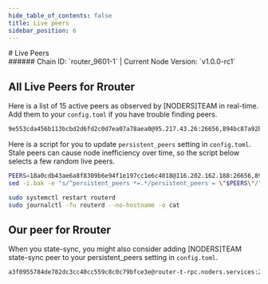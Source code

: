 ```yaml
---
hide_table_of_contents: false
title: Live peers
sidebar_position: 6
---
```


<div class="h1-with-icon icon-router">
# Live Peers
</div>
###### Chain ID: `router_9601-1` | Current Node Version: `v1.0.0-rc1`

## All Live Peers for Rrouter
Here is a list of 15 active peers as observed by [NODERS]TEAM in real-time. Add them to your `config.toml` if you have trouble finding peers.

```bash
9e553cda456b113bcbd2d6fd2c0d7ea07a78aea0@95.217.43.26:26656,894bc87a92b07d98aa45b1bc043227717feafa93@51.250.98.207:26656,d6a1ca2aa9225d92b2eeff924cb8970da1c39484@136.243.131.108:26656,18a0cdb43ae6a8f8309b6e94f1e197cc1e6c4018@116.202.162.188:26656,ccc7e63ac9573b6a28574827b80fa7af67b6bbe4@206.125.34.196:26656,eeb3a4f2e5183eea82bc148bafb311e7f1c9e93c@51.79.82.227:4656,2220c1ab3a11f945589b74a1ac7538621540f5fd@148.251.2.19:55816,7ea2bdca1d456875fe40c3647c962f651462cc18@176.9.125.120:26656,89083e1bfa7f72714253f319c2f95eb2a82c5016@136.243.104.103:21456,3df6cb2db301288c492f9ace1b88360e0504b15a@13.235.115.79:26656,fab7000f02f9d4a1c71181b722ccfcc2051a2bfb@65.109.85.221:3740,f690403b080ad9a710f0f2ab6a865f5d68000814@85.10.204.243:26656,89ec0f07f0ccb61ec19fb8256043cf92e73abd2b@15.206.157.168:26656,dbcba835b674b4a3836b6248b53c0cb5b377957e@136.243.88.91:3100,81635a5f7747441738fd0aa66ce07b7b0f2a76ba@65.108.192.123:17656
```

Here is a script for you to update `persistent_peers` setting in `config.toml`. Stale peers can cause node inefficiency over time, so the script below selects a few random live peers.

```bash
PEERS=18a0cdb43ae6a8f8309b6e94f1e197cc1e6c4018@116.202.162.188:26656,89083e1bfa7f72714253f319c2f95eb2a82c5016@136.243.104.103:21456,eeb3a4f2e5183eea82bc148bafb311e7f1c9e93c@51.79.82.227:4656,7ea2bdca1d456875fe40c3647c962f651462cc18@176.9.125.120:26656,2220c1ab3a11f945589b74a1ac7538621540f5fd@148.251.2.19:55816
sed -i.bak -e "s/^persistent_peers *=.*/persistent_peers = \"$PEERS\"/" ~/.routerd/config/config.toml

sudo systemctl restart routerd
sudo journalctl -fu routerd --no-hostname -o cat
```

## Our peer for Rrouter
When you state-sync, you might also consider adding [NODERS]TEAM state-sync peer to your persistent_peers setting in `config.toml`.

```bash
a3f0955784de782dc3cc40cc559c8c0c79bfce3e@router-t-rpc.noders.services:22656
```
